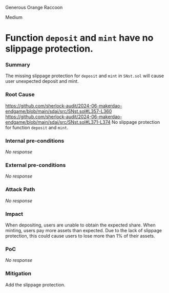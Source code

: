 Generous Orange Raccoon

Medium

# Function `deposit` and `mint` have no slippage protection.

### Summary

The missing slippage protection  for `deposit` and `mint` in `SNst.sol` will cause user unexpected deposit and mint.

### Root Cause

https://github.com/sherlock-audit/2024-06-makerdao-endgame/blob/main/sdai/src/SNst.sol#L357-L360
https://github.com/sherlock-audit/2024-06-makerdao-endgame/blob/main/sdai/src/SNst.sol#L371-L374
No slippage protection for function `deposit` and `mint`.

### Internal pre-conditions

_No response_

### External pre-conditions

_No response_

### Attack Path

_No response_

### Impact

When depositing, users are unable to obtain the expected share.
When minting, users pay more assets than expected.
Due to the lack of slippage protection, this could cause users to lose more than 1% of their assets.

### PoC

_No response_

### Mitigation

Add the slippage protection.